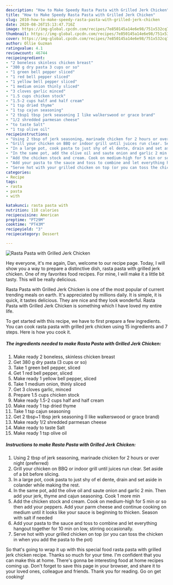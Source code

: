 ```yaml
---
description: "How to Make Speedy Rasta Pasta with Grilled Jerk Chicken"
title: "How to Make Speedy Rasta Pasta with Grilled Jerk Chicken"
slug: 2010-how-to-make-speedy-rasta-pasta-with-grilled-jerk-chicken
date: 2020-08-26T15:13:47.716Z
image: https://img-global.cpcdn.com/recipes/7e850145a14e6e98/751x532cq70/rasta-pasta-with-grilled-jerk-chicken-recipe-main-photo.jpg
thumbnail: https://img-global.cpcdn.com/recipes/7e850145a14e6e98/751x532cq70/rasta-pasta-with-grilled-jerk-chicken-recipe-main-photo.jpg
cover: https://img-global.cpcdn.com/recipes/7e850145a14e6e98/751x532cq70/rasta-pasta-with-grilled-jerk-chicken-recipe-main-photo.jpg
author: Ollie Guzman
ratingvalue: 4.1
reviewcount: 46744
recipeingredient:
- "2 boneless skinless chicken breast"
- "380 g dry pasta 3 cups or so"
- "1 green bell pepper sliced"
- "1 red bell pepper sliced"
- "1 yellow bell pepper sliced"
- "1 medium onion thinly sliced"
- "3 cloves garlic minced"
- "1.5 cups chicken stock"
- "1.5-2 cups half and half cream"
- "1 tsp dried thyme"
- "1 tsp cajun seasoning"
- "2 tbsp1 tbsp jerk seasoning I like walkerswood or grace brand"
- "1/2 shredded parmesan cheese"
- "to taste Salt"
- "1 tsp olive oil"
recipeinstructions:
- "Using 2 tbsp of jerk seasoning, marinade chicken for 2 hours or over night (preferred)"
- "Grill your chicken on BBQ or indoor grill until juices run clear. Set aside of a bit before slicing."
- "In a large pot, cook pasta to just shy of el dente, drain and set aside in colander while making the rest."
- "In the same pot, add the olive oil and saute onion and garlic 2 min. Then add your jerk, thyme and cajun seasoning. Cook 1 more min"
- "Add the chicken stock and cream. Cook on medium-high for 5 min or so then add your peppers. Add your parm cheese and continue cooking on medium until it looks like your sauce is beginning to thicken. Season with salt if needed"
- "Add your pasta to the sauce and toss to combine and let everything hangout together for 10 min on low, stirring occasionally."
- "Serve hot with your grilled chicken on top (or you can toss the chicken in when you add the pasta to the pot)"
categories:
- Recipe
tags:
- rasta
- pasta
- with

katakunci: rasta pasta with 
nutrition: 118 calories
recipecuisine: American
preptime: "PT29M"
cooktime: "PT43M"
recipeyield: "3"
recipecategory: Dessert

---
```



![Rasta Pasta with Grilled Jerk Chicken](https://img-global.cpcdn.com/recipes/7e850145a14e6e98/751x532cq70/rasta-pasta-with-grilled-jerk-chicken-recipe-main-photo.jpg)

Hey everyone, it's me again, Dan, welcome to our recipe page. Today, I will show you a way to prepare a distinctive dish, rasta pasta with grilled jerk chicken. One of my favorites food recipes. For mine, I will make it a little bit tasty. This will be really delicious.



Rasta Pasta with Grilled Jerk Chicken is one of the most popular of current trending meals on earth. It's appreciated by millions daily. It is simple, it is quick, it tastes delicious. They are nice and they look wonderful. Rasta Pasta with Grilled Jerk Chicken is something which I have loved my entire life.


To get started with this recipe, we have to first prepare a few ingredients. You can cook rasta pasta with grilled jerk chicken using 15 ingredients and 7 steps. Here is how you cook it.

<!--inarticleads1-->

##### The ingredients needed to make Rasta Pasta with Grilled Jerk Chicken:

1. Make ready 2 boneless, skinless chicken breast
1. Get 380 g dry pasta (3 cups or so)
1. Take 1 green bell pepper, sliced
1. Get 1 red bell pepper, sliced
1. Make ready 1 yellow bell pepper, sliced
1. Take 1 medium onion, thinly sliced
1. Get 3 cloves garlic, minced
1. Prepare 1.5 cups chicken stock
1. Make ready 1.5-2 cups half and half cream
1. Make ready 1 tsp dried thyme
1. Take 1 tsp cajun seasoning
1. Get 2 tbsp+1 tbsp jerk seasoning (I like walkerswood or grace brand)
1. Make ready 1/2 shredded parmesan cheese
1. Make ready to taste Salt
1. Make ready 1 tsp olive oil




<!--inarticleads2-->

##### Instructions to make Rasta Pasta with Grilled Jerk Chicken:

1. Using 2 tbsp of jerk seasoning, marinade chicken for 2 hours or over night (preferred)
1. Grill your chicken on BBQ or indoor grill until juices run clear. Set aside of a bit before slicing.
1. In a large pot, cook pasta to just shy of el dente, drain and set aside in colander while making the rest.
1. In the same pot, add the olive oil and saute onion and garlic 2 min. Then add your jerk, thyme and cajun seasoning. Cook 1 more min
1. Add the chicken stock and cream. Cook on medium-high for 5 min or so then add your peppers. Add your parm cheese and continue cooking on medium until it looks like your sauce is beginning to thicken. Season with salt if needed
1. Add your pasta to the sauce and toss to combine and let everything hangout together for 10 min on low, stirring occasionally.
1. Serve hot with your grilled chicken on top (or you can toss the chicken in when you add the pasta to the pot)




So that's going to wrap it up with this special food rasta pasta with grilled jerk chicken recipe. Thanks so much for your time. I'm confident that you can make this at home. There's gonna be interesting food at home recipes coming up. Don't forget to save this page in your browser, and share it to your loved ones, colleague and friends. Thank you for reading. Go on get cooking!

